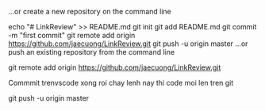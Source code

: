 …or create a new repository on the command line

echo "# LinkReview" >> README.md
git init
git add README.md
git commit -m "first commit"
git remote add origin https://github.com/jaecuong/LinkReview.git
git push -u origin master
…or push an existing repository from the command line

git remote add origin https://github.com/jaecuong/LinkReview.git

Commmit trenvscode xong roi chay lenh nay thi code moi len tren git

git push -u origin master
